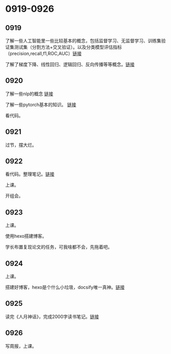 # 0919-0926

## 0919

了解一些人工智能里一些比较基本的概念，包括监督学习、无监督学习、训练集验证集测试集（分割方法+交叉验证）。以及分类模型评估指标（precision,recall,f1,ROC,AUC）[链接](https://easyai.tech/ai-definition/supervised-learning/)

了解了梯度下降、线性回归、逻辑回归、反向传播等等概念。[链接](AI/fp.md)

## 0920

了解一些nlp的概念 [链接](https://nlp-pt.apachecn.org/#/)

了解一些pytorch基本的知识。 [链接](https://github.com/chenyuntc/pytorch-book/)

看代码。

## 0921

过节，摆大烂。

## 0922

看代码。整理笔记。[链接](https://github.com/chenyuntc/pytorch-book)

上课。

开组会。

## 0923

上课。

使用hexo搭建博客。

学长布置复现论文的任务，可我啥都不会，先拖着吧。

## 0924

上课。

搭建好博客，hexo是个什么小垃圾，docsify唯一真神。[链接](https://docsify.js.org/#/)

## 0925

读完《人月神话》，完成2000字读书笔记。[链接](Week/Man-Month.md)

## 0926

写周报，上课。
